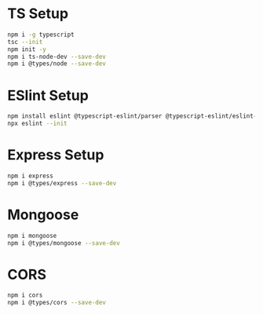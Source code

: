 ﻿# TS Setup

```bash
npm i -g typescript
tsc --init
npm init -y
npm i ts-node-dev --save-dev
npm i @types/node --save-dev
```

# ESlint Setup

```bash
npm install eslint @typescript-eslint/parser @typescript-eslint/eslint-plugin --save-dev
npx eslint --init
```

# Express Setup

```bash
npm i express
npm i @types/express --save-dev
```

# Mongoose

```bash
npm i mongoose
npm i @types/mongoose --save-dev
```

# CORS

```bash
npm i cors
npm i @types/cors --save-dev
```

